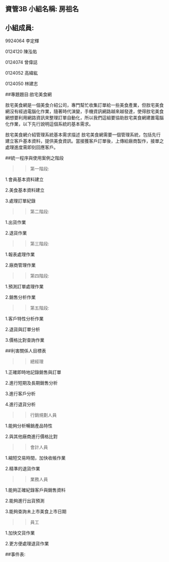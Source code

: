 ## 資管3B 小組名稱: 房祖名

## 小組成員:
9924064 李定輝

0124120 陳泓佑

0124074 曾偉誌

0124052 高緯紘

0124050 林建志

##專題題目:敨宅美食網

敨宅美食網是一個美食介紹公司，專門幫忙收集訂單給一些美食產業，但敨宅美食網沒有經過電腦化作業，隨著時代演變，手機資訊網路越來越發達，使得敨宅美食網想要利用網路資訊來整理訂單自動化，所以我們這組要協助敨宅美食網建置電腦化作業，以下先行說明這個系統的基本需求。

敨宅美食網介紹管理系統基本需求描述
敨宅美食網需要一個管理系統，包括先行建立客戶基本資料，提供美食資訊。當接獲客戶訂單後，上傳給廠商製作，接單之處理進度需即刻回應客戶。

##統一程序與使用案例之階段

>>第一階段:

1.會員基本資料建立

2.美食基本資料建立

3.處理訂單紀錄

>>第二階段:

1.出貨作業

2.退貨作業

>>第三階段:

1.報表處理作業

2.廠商管理作業

>>第四階段:

1.預測訂單處理作業

2.銷售分析作業

>>第五階段:

1.客戶特性分析作業

2.退貨與訂單分析

3.價格比對查詢作業

##利害關係人目標表

>>總經理

1.正確即時地記錄銷售與訂單

2.進行短期及長期銷售分析

3.進行客戶分析

4.進行退貨分析

>>行銷規劃人員

1.能夠分析暢銷產品特性

2.與其他廠商進行價格比對

>>會計人員

1.縮短交易時間，加快收帳作業

2.精準的退貨作業

>>業務人員

1.能夠正確紀錄客戶與銷售資料

2.能夠進行出貨預測

3.能夠查詢未上市美食上市日期

>>員工

1.加快交貨作業

2.更方便處理退貨作業

##事件表:
